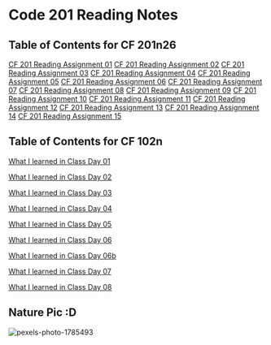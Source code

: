 # Code 201 Reading Notes

## Table of Contents for CF 201n26
[CF 201 Reading Assignment 01]()
[CF 201 Reading Assignment 02]()
[CF 201 Reading Assignment 03]()
[CF 201 Reading Assignment 04]()
[CF 201 Reading Assignment 05]()
[CF 201 Reading Assignment 06]()
[CF 201 Reading Assignment 07]()
[CF 201 Reading Assignment 08]()
[CF 201 Reading Assignment 09]()
[CF 201 Reading Assignment 10]()
[CF 201 Reading Assignment 11]()
[CF 201 Reading Assignment 12]()
[CF 201 Reading Assignment 13]()
[CF 201 Reading Assignment 14]()
[CF 201 Reading Assignment 15]()

## Table of Contents for CF 102n

[What I learned in Class Day 01](/Read01.md)

[What I learned in Class Day 02](/Read02.md)

[What I learned in Class Day 03](/Read03.md)

[What I learned in Class Day 04](/Read04.md)

[What I learned in Class Day 05](/Read05.md)

[What I learned in Class Day 06](/Read06.md)

[What I learned in Class Day 06b](/Read06b.md)

[What I learned in Class Day 07](/Read07.md)

[What I learned in Class Day 08](/read08.md)
## Nature Pic :D
![pexels-photo-1785493](https://user-images.githubusercontent.com/71913098/101452693-f179fc80-38e2-11eb-8433-2db9fa643bcd.jpg)
